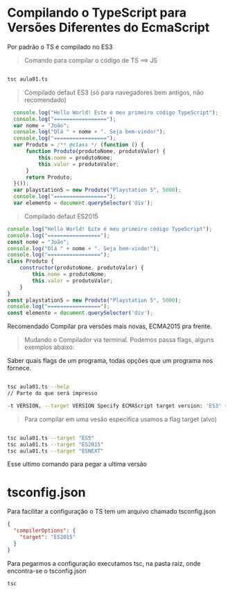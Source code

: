 # Compilando o TypeScript para Versões Diferentes do EcmaScript

Por padrão o TS é compilado no ES3 

> Comando para compilar o código de TS ==> JS

```bash

tsc aula01.ts

```
>Compilado defaut ES3 (só para navegadores bem antigos, não recomendado)

```javascript
  console.log("Hello World! Este é meu primeiro código TypeScript");
  console.log("=================");
  var nome = "João";
  console.log("Olá " + nome + ". Seja bem-vindo!");
  console.log("=================");
  var Produto = /** @class */ (function () {
      function Produto(produtoNome, produtoValor) {
          this.nome = produtoNome;
          this.valor = produtoValor;
      }
      return Produto;
  }());
  var playstation5 = new Produto("Playstation 5", 5000);
  console.log("=================");
  var elemento = document.querySelector('div');
  ```
  >Compilado defaut ES2015

  ```javascript
  console.log("Hello World! Este é meu primeiro código TypeScript");
  console.log("=================");
  const nome = "João";
  console.log("Olá " + nome + ". Seja bem-vindo!");
  console.log("=================");
  class Produto {
      constructor(produtoNome, produtoValor) {
          this.nome = produtoNome;
          this.valor = produtoValor;
      }
  }
  const playstation5 = new Produto("Playstation 5", 5000);
  console.log("=================");
  const elemento = document.querySelector('div');
```
Recomendado Compilar pra versões mais novas, ECMA2015 pra frente.
> Mudando o Compilador via terminal. Podemos passa flags, alguns exemplos abaixo:

Saber quais flags de um programa, todas opções que um programa nos fornece.

```bash

tsc aula01.ts --help
// Parte do que será impresso

-t VERSION, --target VERSION Specify ECMAScript target version: 'ES3' (default), 'ES5', 'ES2015', 'ES2016', 'ES2017', 'ES2018', 'ES2019', 'ES2020', or 'ESNEXT'. 


```
> Para compilar em uma vesão especifica usamos a flag target (alvo)
```bash

tsc aula01.ts --target "ES5"
tsc aula01.ts --target "ES2015"
tsc aula01.ts --target "ESNEXT"

```
Esse ultimo comando para pegar a ultima versão

# tsconfig.json

Para facilitar a configuração o TS tem um arquivo chamado tsconfig.json

```json
{
  "compilerOptions": {
    "target": "ES2015"
  }
}

```

Para pegarmos a configuração executamos  tsc, na pasta raiz, onde encontra-se o tsconfig.json

```bash
tsc

```
